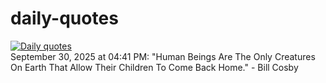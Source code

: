 # daily-quotes
[![Daily quotes](https://github.com/ceepu8/daily-quotes/actions/workflows/daily-quote.yml/badge.svg)](https://github.com/ceepu8/daily-quotes/actions/workflows/daily-quote.yml)<br/>
September 30, 2025 at 04:41 PM: "Human Beings Are The Only Creatures On Earth That Allow Their Children To Come Back Home." - Bill Cosby
